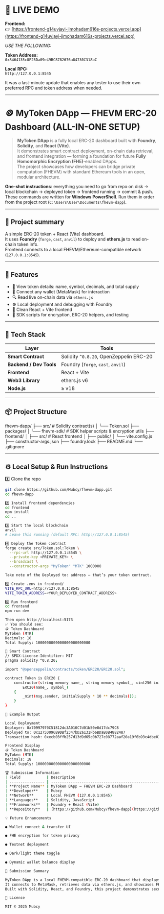 # 🚀 LIVE DEMO

**Frontend:**  
👉 [https://frontend-g14uvjayi-jimohadam616s-projects.vercel.app](https://frontend-g14uvjayi-jimohadam616s-projects.vercel.app)

*USE THE FOLLOWING:*

**Token Address:**  
`0x8464135c8F25Da09e49BC8782676a84730C318bC`

**Local RPC:**  
`http://127.0.0.1:8545`

It was a last-minute update that enables any tester to use their own preferred RPC and token address when needed.

---


# 🪙 MyToken DApp — FHEVM ERC-20 Dashboard (ALL-IN-ONE SETUP)

> **MyToken DApp** is a fully local ERC-20 dashboard built with **Foundry**, **Solidity**, and **React (Vite)**.  
> It demonstrates smart contract deployment, on-chain data retrieval, and frontend integration — forming a foundation for future **Fully Homomorphic Encryption (FHE)**-enabled DApps.  
> The project showcases how developers can bridge private computation (FHEVM) with standard Ethereum tools in an open, modular architecture.


**One-shot instructions**: everything you need to go from repo on disk → local blockchain → deployed token → frontend running → commit & push.  
These commands are written for **Windows PowerShell**. Run them in order from the project root (`C:\Users\User\Documents\fhevm-dapp`).

---

## 📘 Project summary
A simple ERC-20 token + React (Vite) dashboard.  
It uses **Foundry** (`forge`, `cast`, `anvil`) to deploy and **ethers.js** to read on-chain token info.  
Frontend connects to a local FHEVM/Ethereum-compatible network (`127.0.0.1:8545`).

---

## 🚀 Features

- 🧾 View token details: name, symbol, decimals, and total supply  
- 👛 Connect any wallet (MetaMask) for interaction  
- 🔍 Read live on-chain data via `ethers.js`  
- ⚙️ Local deployment and debugging with Foundry  
- 🎨 Clean React + Vite frontend  
- 🧱 SDK scripts for encryption, ERC-20 helpers, and testing  

---

## 🧠 Tech Stack

| Layer | Tools |
|-------|-------|
| **Smart Contract** | Solidity `^0.8.20`, OpenZeppelin ERC-20 |
| **Backend / Dev Tools** | Foundry (`forge`, `cast`, `anvil`) |
| **Frontend** | React + Vite |
| **Web3 Library** | ethers.js v6 |
| **Node.js** | ≥ v18 |

---

## 📦 Project Structure

fhevm-dapp/
├── src/ # Solidity contract(s)
│ └── Token.sol
├── packages/
│ └── fhevm-sdk/ # SDK helper scripts & encryption utils
├── frontend/
│ ├── src/ # React frontend
│ ├── public/
│ └── vite.config.js
├── constructor-args.json
├── foundry.lock
├── README.md
└── .gitignore


---

## ⚙️ Local Setup & Run Instructions

1️⃣ Clone the repo
```bash
git clone https://github.com/Mubcy/fhevm-dapp.git
cd fhevm-dapp

2️⃣ Install frontend dependencies
cd frontend
npm install
cd ..

3️⃣ Start the local blockchain
anvil
# Leave this running (default RPC: http://127.0.0.1:8545)

4️⃣ Deploy the Token contract
forge create src/Token.sol:Token \
  --rpc-url http://127.0.0.1:8545 \
  --private-key <PRIVATE_KEY> \
  --broadcast \
  --constructor-args "MyToken" "MTK" 1000000

Take note of the Deployed to: address — that’s your token contract.

5️⃣ Create .env in frontend/
VITE_RPC_URL=http://127.0.0.1:8545
VITE_TOKEN_ADDRESS=<YOUR_DEPLOYED_CONTRACT_ADDRESS>

6️⃣ Run frontend
cd frontend
npm run dev

Then open http://localhost:5173
✅ You should see:
🪙 Token Dashboard
MyToken (MTK)
Decimals: 18
Total Supply: 1000000000000000000000000

🧩 Smart Contract
// SPDX-License-Identifier: MIT
pragma solidity ^0.8.20;

import "@openzeppelin/contracts/token/ERC20/ERC20.sol";

contract Token is ERC20 {
    constructor(string memory name_, string memory symbol_, uint256 initialSupply)
        ERC20(name_, symbol_)
    {
        _mint(msg.sender, initialSupply * 10 ** decimals());
    }
}

🧪 Example Output

Local Deployment
Deployer: 0x70997970C51812dc3A010C7d01b50e0d17dc79C8
Deployed to: 0x1275D096B9DBf2347bD2a131Fb6BDaB0B4882487
Transaction hash: 0xecb03ffb257d13d9d65c0b727c08772aaf20a19f6b93c4dbe01ae059959510a9

Frontend Display
🪙 Token Dashboard
MyToken (MTK)
Decimals: 18
Total Supply: 1000000000000000000000000

🏆 Submission Information
| Field            | Description                                                                |
| ---------------- | -------------------------------------------------------------------------- |
| **Project Name** | MyToken DApp — FHEVM ERC-20 Dashboard                                      |
| **Developer**    | Mubcy                                                                      |
| **Network**      | Local FHEVM (127.0.0.1:8545)                                               |
| **Languages**    | Solidity, JavaScript                                                       |
| **Frameworks**   | Foundry + React (Vite)                                                     |
| **Repository**   | [https://github.com/Mubcy/fhevm-dapp](https://github.com/Mubcy/fhevm-dapp) |

💡 Future Enhancements

● Wallet connect & transfer UI

● FHE encryption for token privacy

● Testnet deployment

● Dark/light theme toggle

● Dynamic wallet balance display

🧾 Submission Summary

MyToken DApp is a local FHEVM-compatible ERC-20 dashboard that displays live token details using Foundry and Vite.
It connects to MetaMask, retrieves data via ethers.js, and showcases FHEVM readiness.
Built with Solidity, React, and Foundry, this project demonstrates secure contract deployment and token visualization in a clean interface.

📜 License

MIT © 2025 Mubcy

